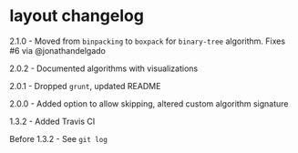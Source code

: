 # layout changelog
2.1.0 - Moved from `binpacking` to `boxpack` for `binary-tree` algorithm. Fixes #6 via @jonathandelgado

2.0.2 - Documented algorithms with visualizations

2.0.1 - Dropped `grunt`, updated README

2.0.0 - Added option to allow skipping, altered custom algorithm signature

1.3.2 - Added Travis CI

Before 1.3.2 - See `git log`
